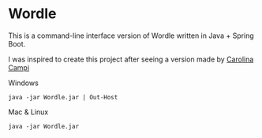 # Wordle
This is a command-line interface version of Wordle written in Java + Spring Boot.

I was inspired to create this project after seeing a version made by [Carolina Campi](https://github.com/CarolinaCampi/Wordle)

Windows

`java -jar Wordle.jar | Out-Host`

Mac & Linux

`java -jar Wordle.jar`